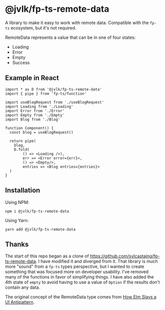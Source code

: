 # @jvlk/fp-ts-remote-data

A library to make it easy to work with remote data. Compatible with the `fp-ts` ecosystem, but it's not required.

RemoteData represents a value that can be in one of four states:

- Loading
- Error
- Empty
- Success

## Example in React

```tsx
import * as D from '@jvlk/fp-ts-remote-data'
import { pipe } from 'fp-ts/function'

import useBlogRequest from './useBlogRequest'
import Loading from './Loading'
import Error from './Error'
import Empty from './Empty'
import Blog from './Blog'

function Component() {
  const blog = useBlogRequest()

  return pipe(
    blog,
    D.fold(
        () => <Loading />),
        err => <Error error={err}>,
        () => <Empty/>,
        entries => <Blog entries={entries}>
  )
}
```

## Installation

Using NPM:

```
npm i @jvlk/fp-ts-remote-data
```

Using Yarn:

```
yarn add @jvlk/fp-ts-remote-data
```

## Thanks

The start of this repo began as a clone of https://github.com/sylcastaing/fp-ts-remote-data. I have modified it and diverged from it. That library is much more "sound" from a `fp-ts` types perspective, but I wanted to create something that was focused more on developer usability. I've removed many of the functions in favor of simplifying things. I have also added the 4th state of `empty` to avoid having to use a value of `Option` if the results don't contain any data.

The original concept of the RemoteData type comes from [How Elm Slays a UI Antipattern](http://blog.jenkster.com/2016/06/how-elm-slays-a-ui-antipattern.html).

